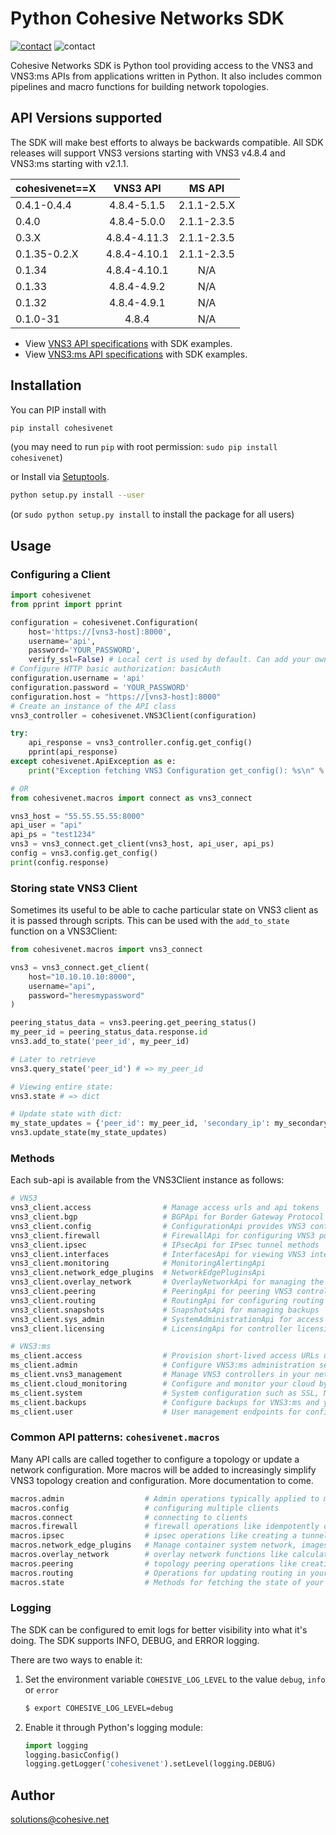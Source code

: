 # Python Cohesive Networks SDK
[![contact][contact-image]][contact-url] ![contact][python-versions-badge]

Cohesive Networks SDK is Python tool providing access to the VNS3 and VNS3:ms APIs from applications written in Python. It also includes common pipelines and macro functions for building network topologies.

## API Versions supported
The SDK will make best efforts to always be backwards compatible. All SDK releases will support VNS3 versions starting with VNS3 v4.8.4 and VNS3:ms starting with v2.1.1.

| cohesivenet==X |    VNS3 API    |     MS API     |
|----------------|:--------------:|:--------------:|
|  0.4.1-0.4.4   |  4.8.4-5.1.5   |   2.1.1-2.5.X  |
|     0.4.0      |  4.8.4-5.0.0   |   2.1.1-2.3.5  |
|     0.3.X      |  4.8.4-4.11.3  |   2.1.1-2.3.5  |
| 0.1.35-0.2.X   |  4.8.4-4.10.1  |   2.1.1-2.3.5  |
|     0.1.34     |  4.8.4-4.10.1  |       N/A      |    # MS SDK not supported
|     0.1.33     |  4.8.4-4.9.2   |       N/A      |    # MS SDK not supported
|     0.1.32     |  4.8.4-4.9.1   |       N/A      |    # MS SDK not supported
|     0.1.0-31   |      4.8.4     |       N/A      |    # MS SDK not supported
    
- View [VNS3 API specifications](https://docs.cohesive.net/apis/vns3/v/) with SDK examples.
- View [VNS3:ms API specifications](https://docs.cohesive.net/apis/vns3-ms/v/) with SDK examples.

## Installation

You can PIP install with

```sh
pip install cohesivenet
```
(you may need to run `pip` with root permission: `sudo pip install cohesivenet`)

or Install via [Setuptools](http://pypi.python.org/pypi/setuptools).

```sh
python setup.py install --user
```
(or `sudo python setup.py install` to install the package for all users)

## Usage

### Configuring a Client

```python
import cohesivenet
from pprint import pprint

configuration = cohesivenet.Configuration(
    host='https://[vns3-host]:8000',
    username='api',         
    password='YOUR_PASSWORD',
    verify_ssl=False) # Local cert is used by default. Can add your own cert.
# Configure HTTP basic authorization: basicAuth
configuration.username = 'api'
configuration.password = 'YOUR_PASSWORD'
configuration.host = "https://[vns3-host]:8000"
# Create an instance of the API class
vns3_controller = cohesivenet.VNS3Client(configuration)

try:
    api_response = vns3_controller.config.get_config()
    pprint(api_response)
except cohesivenet.ApiException as e:
    print("Exception fetching VNS3 Configuration get_config(): %s\n" % e)

# OR
from cohesivenet.macros import connect as vns3_connect

vns3_host = "55.55.55.55:8000"
api_user = "api"
api_ps = "test1234"
vns3 = vns3_connect.get_client(vns3_host, api_user, api_ps)
config = vns3.config.get_config()
print(config.response)
```

### Storing state VNS3 Client
Sometimes its useful to be able to cache particular state on VNS3 client as it is passed through scripts. This can be used with the `add_to_state` function on a VNS3Client:

```python
from cohesivenet.macros import vns3_connect

vns3 = vns3_connect.get_client(
    host="10.10.10.10:8000",
    username="api",
    password="heresmypassword"
)

peering_status_data = vns3.peering.get_peering_status()
my_peer_id = peering_status_data.response.id
vns3.add_to_state('peer_id', my_peer_id)

# Later to retrieve
vns3.query_state('peer_id') # => my_peer_id

# Viewing entire state:
vns3.state # => dict

# Update state with dict:
my_state_updates = {'peer_id': my_peer_id, 'secondary_ip': my_secondary_ip}
vns3.update_state(my_state_updates)
```

### Methods
Each sub-api is available from the VNS3Client instance as follows:

```python
# VNS3
vns3_client.access                # Manage access urls and api tokens
vns3_client.bgp                   # BGPApi for Border Gateway Protocol methods
vns3_client.config                # ConfigurationApi provides VNS3 config methods
vns3_client.firewall              # FirewallApi for configuring VNS3 policies
vns3_client.ipsec                 # IPsecApi for IPsec tunnel methods
vns3_client.interfaces            # InterfacesApi for viewing VNS3 interfaces
vns3_client.monitoring            # MonitoringAlertingApi
vns3_client.network_edge_plugins  # NetworkEdgePluginsApi
vns3_client.overlay_network       # OverlayNetworkApi for managing the overlay network
vns3_client.peering               # PeeringApi for peering VNS3 controllers
vns3_client.routing               # RoutingApi for configuring routing
vns3_client.snapshots             # SnapshotsApi for managing backups
vns3_client.sys_admin             # SystemAdministrationApi for access and sys admin tasks
vns3_client.licensing             # LicensingApi for controller licensing 

# VNS3:ms
ms_client.access                  # Provision short-lived access URLs or API keys for any VNS3 controller in your topology
ms_client.admin                   # Configure VNS3:ms administration settings such as LDAP integration
ms_client.vns3_management         # Manage VNS3 controllers in your network topology, automating snapshots, HA and more
ms_client.cloud_monitoring        # Configure and monitor your cloud by tracking cloud VPCs, virtual networks and VNS3 topologies
ms_client.system                  # System configuration such as SSL, NTP hosts and remote support
ms_client.backups                 # Configure backups for VNS3:ms and your controller snapshots
ms_client.user                    # User management endpoints for configuring credentials
```

### Common API patterns: `cohesivenet.macros`
Many API calls are called together to configure a topology or update a network configuration. More macros will be added to 
increasingly simplify VNS3 topology creation and configuration. More documentation to come.

```python
macros.admin                  # Admin operations typically applied to multiple controllers at once
macros.config                 # configuring multiple clients
macros.connect                # connecting to clients
macros.firewall               # firewall operations like idempotently creating full firewall
macros.ipsec                  # ipsec operations like creating a tunnel and then a route
macros.network_edge_plugins   # Manage container system network, images and running containers
macros.overlay_network        # overlay network functions like calculating network segments of the overlay
macros.peering                # topology peering operations like creating a peering mesh between controllers
macros.routing                # Operations for updating routing in your topology
macros.state                  # Methods for fetching the state of your controller(s)
```

### Logging
The SDK can be configured to emit logs for better visibility into what it's doing. The SDK supports INFO, DEBUG, and ERROR logging.

There are two ways to enable it:

1. Set the environment variable `COHESIVE_LOG_LEVEL` to the value `debug`, `info` or `error`

   ```sh
   $ export COHESIVE_LOG_LEVEL=debug
   ```

2. Enable it through Python's logging module:

   ```python
   import logging
   logging.basicConfig()
   logging.getLogger('cohesivenet').setLevel(logging.DEBUG)
   ```

## Author

solutions@cohesive.net

<!-- Markdown links -->

[contact-image]: https://img.shields.io/badge/contact-support-blue.svg?style=flat-square
[contact-url]: https://support.cohesive.net/support/home
[python-versions-badge]: https://img.shields.io/badge/python-3.5%20%7C%203.6%20%7C%203.7-blue